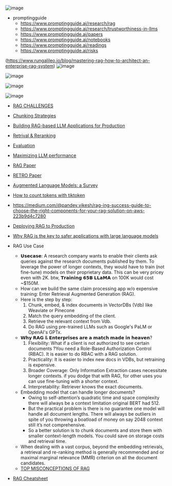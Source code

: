 ![image](https://github.com/harirajeev/learn_LLMS/assets/13446418/f39e0532-ffbe-411f-b86a-53fd4f489d60)

- promptingguide
     - https://www.promptingguide.ai/research/rag
     - https://www.promptingguide.ai/research/trustworthiness-in-llms
     - https://www.promptingguide.ai/papers
     - https://www.promptingguide.ai/notebooks
     - https://www.promptingguide.ai/readings
     - https://www.promptingguide.ai/risks

(https://www.rungalileo.io/blog/mastering-rag-how-to-architect-an-enterprise-rag-system)
![image](https://github.com/harirajeev/learn_LLMS/assets/13446418/3299fc2a-0f0a-44c8-a685-f0c2657c81e1)

![image](https://github.com/harirajeev/learn_LLMS/assets/13446418/2a630253-fda2-4c7c-a8cd-00abb720825a)


![image](https://github.com/harirajeev/learn_LLMS/assets/13446418/b5f114c9-24db-47f0-9d47-3ee6ffc2ef21)



![image](https://github.com/harirajeev/learn_LLMS/assets/13446418/0285c2c1-5897-4231-917d-b0475fff8f2e)

- [RAG CHALLENGES](https://github.com/harirajeev/learn_LLMS/blob/main/RAG%20Challenges.md)
-  [ Chunking Strategies ](https://github.com/harirajeev/learn_LLMS/blob/main/chunking%20strategies.md)
- [Building RAG-based LLM Applications for Production](https://www.anyscale.com/blog/a-comprehensive-guide-for-building-rag-based-llm-applications-part-1)
- [Retrival & Reranking](https://github.com/harirajeev/learn_LLMS/blob/main/Retrieval%26Reranking.md)
- [Evaluation](https://github.com/harirajeev/learn_LLMS/blob/main/Evaluation.md)
- [Maximizing LLM performance](https://blog.ankitsanghvi.in/maximizing-llm-performace/)
- [RAG Paper](https://arxiv.org/pdf/2005.11401.pdf)
- [RETRO Paper](https://arxiv.org/pdf/2112.04426.pdf)
- [Augmented Language Models: a Survey](https://arxiv.org/pdf/2302.07842.pdf)
- [How to count tokens with tiktoken](https://github.com/openai/openai-cookbook/blob/main/examples/How_to_count_tokens_with_tiktoken.ipynb)
- https://medium.com/@pandey.vikesh/rag-ing-success-guide-to-choose-the-right-components-for-your-rag-solution-on-aws-223b9d4c7280
- [Deploying RAG to Production](https://haystack.deepset.ai/blog/rag-deployment)
- [Why RAG is the key to safer applications with large language models](https://www.deepset.ai/blog/llms-retrieval-augmentation)
- RAG Use Case
     - 𝗨𝘀𝗲𝗰𝗮𝘀𝗲:  A research company wants to enable their clients  ask queries against the research documents published by them. To leverage the power of longer contexts, they would have to train (not fine-tune) models on their proprietary data. This can be very pricey even with 2K. btw, 𝗧𝗿𝗮𝗶𝗻𝗶𝗻𝗴 𝟲𝟱𝗕 𝗟𝗟𝗮𝗠𝗔 on 100K would cost ~$150M.
     - How can we build the same claim processing app w/o expensive training:  Enter Retrieval Augmented Generation (RAG).
     - Here is the step by step:
         1. Chunk, embed, & index documents in VectorDBs (Vdb) like Weaviate or Pinecone
         2. Match the query embedding of the client.
         3. Retrieve the relevant context from Vdb.
         4. Do RAG using pre-trained LLMs such as Google's PaLM or OpenAI's GPTx.
     - 𝗪𝗵𝘆 𝗥𝗔𝗚 & 𝗘𝗻𝘁𝗲𝗿𝗽𝗿𝗶𝘀𝗲𝘀 𝗮𝗿𝗲 𝗮 𝗺𝗮𝘁𝗰𝗵 𝗺𝗮𝗱𝗲 𝗶𝗻 𝗵𝗲𝗮𝘃𝗲𝗻?
         1. Flexibility:  What if a client is not authorized to see certain documents ?You need a Role-Based Authorization Control (RBAC). It is easier to do RBAC with a RAG solution.
         2. Practicality: It is easier to index new docs in VDBs, but retraining is expensive.
         3. Broader Coverage: Only Information Extraction cases necessitate longer contexts. if you dodge that with RAG, for other uses you can use fine-tuning with a shorter context.
         4. Interpretability: Retriever knows the exact documents.
     - Embedding model that can handle longer documents?
         - Owing to self-attention’s quadratic time and space complexity there will always be a context limitation original BERT had 512.
         - But the practical problem is there is no guarantee one model will handle all document lengths. There will always be outliers in spite of you throwing a boatload of money on say 2048 context still it’s not comprehensive.
         - So a better solution is to chunk documents and store them with smaller context-length models. You could save on storage costs and retrieval time.
     - When dealing with a vast corpus, beyond the embedding retrievals, a retrieval and re-ranking method is generally recommended and or maximal marginal relevance (MMR) criterion on all the document candidates.
     - [TOP MISCONCEPTIONS OF RAG](https://media.licdn.com/dms/document/media/D561FAQFslxFrkRRp9A/feedshare-document-pdf-analyzed/0/1694709823484?e=1696464000&v=beta&t=6peZ0-W0TFFpnYaz3nh6TlvHuEOyB2i1p_aLHNzJFk4)

- [RAG Cheatsheet](https://media.licdn.com/dms/image/D4D22AQEgjWxKXokOPA/feedshare-shrink_1280/0/1708498751086?e=1711584000&v=beta&t=HHI2VL6rKpAYg4USNcR_B0q-9ZhST7ZodB3-4sg79p0)
